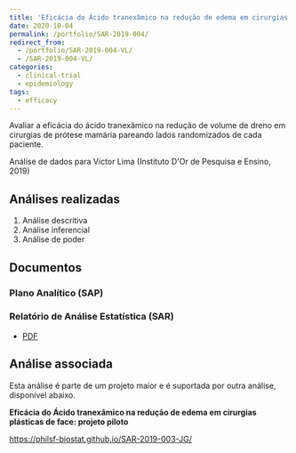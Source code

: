 ```yaml
---
title: 'Eficácia do Ácido tranexâmico na redução de edema em cirurgias plásticas de prótese mamária: projeto piloto'
date: 2020-10-04
permalink: /portfolio/SAR-2019-004/
redirect_from:
  - /portfolio/SAR-2019-004-VL/
  - /SAR-2019-004-VL/
categories:
  - clinical-trial
  - epidemiology
tags:
  - efficacy
---
```


Avaliar a eficácia do ácido tranexâmico na redução de volume de dreno em cirurgias de prótese mamária pareando lados randomizados de cada paciente.

Análise de dados para Victor Lima (Instituto D'Or de Pesquisa e Ensino, 2019)

## Análises realizadas

1. Análise descritiva
1. Análise inferencial
1. Análise de poder

## Documentos

### Plano Analítico (SAP)

<!-- - [PDF][sap] -->

### Relatório de Análise Estatística (SAR)

- [PDF][sar]


## Análise associada

Esta análise é parte de um projeto maior e é suportada por outra análise, disponível abaixo.

**Eficácia do Ácido tranexâmico na redução de edema em cirurgias plásticas de face: projeto piloto**

<https://philsf-biostat.github.io/SAR-2019-003-JG/>

<!-- --- -->

[sap]: /files/SAP-2019-004-VL-v01.pdf

[sar]: /files/SAR-2019-004-VL-v01.pdf
